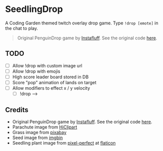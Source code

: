 # SeedlingDrop

A Coding Garden themed twitch overlay drop game. Type `!drop [emote]` in the chat to play.

>Original PenguinDrop game by [Instafluff](https://www.twitch.tv/instafluff). See the original code [here](https://github.com/instafluff/PenguinDrop).

## TODO

* [ ] Allow !drop with custom image url
* [ ] Allow !drop with emojis
* [ ] High score leader board stored in DB
* [ ] Score "pop" animation of lands on target
* [ ] Allow modifiers to effect x / y velocity
    * [ ] !drop -->

## Credits

* Original PenguinDrop game by [Instafluff](https://www.twitch.tv/instafluff). See the original code [here](https://github.com/instafluff/PenguinDrop).
* Parachute image from [HiClipart](https://www.hiclipart.com/free-transparent-background-png-clipart-icjcm)
* Grass image from [pixabay](https://pixabay.com/vectors/hill-soil-grass-ground-meadow-576592/)
* Seed image from [imgbin](https://imgbin.com/png/jfZgaEp4/cheek-nose-cartoon-ear-png)
* Seedling plant image from [pixel-perfect](https://www.flaticon.com/authors/pixel-perfect) at [flaticon](https://www.flaticon.com/free-icon/plant_892926)